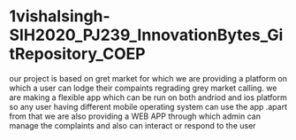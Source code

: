 # 1vishalsingh-SIH2020_PJ239_InnovationBytes_GitRepository_COEP
our project is based on gret market for which we are providing a platform on which a user can lodge their compaints regrading grey market calling. we are making a flexible app which can be run on both andriod and ios platform so any user having different mobile operating system can use the app .apart from that we are also providing a WEB APP through which admin can manage the complaints and also can interact or respond to the user
